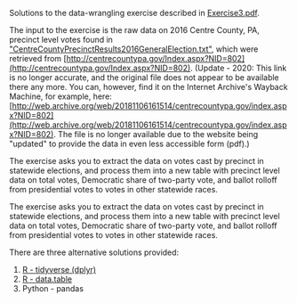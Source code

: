 Solutions to the data-wrangling exercise described in [Exercise3.pdf](https://burtmonroe.github.io/SoDA501/Exercises/Exercise3-2018/Exercise3.pdf). 

The input to the exercise is the raw data on 2016 Centre County, PA, precinct level votes found in ["CentreCountyPrecinctResults2016GeneralElection.txt"](https://burtmonroe.github.io/SoDA501/Exercises/Exercise3-2018/CentreCountyPrecinctResults2016GeneralElection.txt), which were retrieved from [http://centrecountypa.gov/Index.aspx?NID=802](http://centrecountypa.gov/Index.aspx?NID=802).  (Update - 2020: This link is no longer accurate, and the original file does not appear to be available there any more. You can, however, find it on the Internet Archive's Wayback Machine, for example, here: [http://web.archive.org/web/20181106161514/centrecountypa.gov/index.aspx?NID=802](http://web.archive.org/web/20181106161514/centrecountypa.gov/index.aspx?NID=802). The file is no longer available due to the website being "updated" to provide the data in even less accessible form (pdf).)


The exercise asks you to extract the data on votes cast by precinct in statewide elections, and process them into a new table with precinct level data on total votes, Democratic share of two-party vote, and ballot rolloff from presidential votes to votes in other statewide races.


The exercise asks you to extract the data on votes cast by precinct in statewide elections, and process them into a new table with precinct level data on total votes, Democratic share of two-party vote, and ballot rolloff from presidential votes to votes in other statewide races.


There are three alternative solutions provided:

1. [R - tidyverse (dplyr)](https://burtmonroe.github.io/SoDA501/Exercises/Exercise3-2018/TidyverseSolution/)
2. [R - data.table](https://burtmonroe.github.io/SoDA501/Exercises/Exercise3-2018/datatableSolution/)
3. Python - pandas
